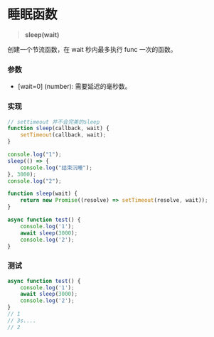 # 睡眠函数

> <b> sleep(wait)</b>

创建一个节流函数，在 wait 秒内最多执行 func 一次的函数。

### 参数

* [wait=0] (number): 需要延迟的毫秒数。
  

### 实现

```js
// settimeout 并不会完美的sleep
function sleep(callback, wait) {
    setTimeout(callback, wait);
}

console.log("1");
sleep(() => {
    console.log("结束沉睡");
}, 3000);
console.log("2");

function sleep(wait) {
    return new Promise((resolve) => setTimeout(resolve, wait));
}

async function test() {
    console.log('1');
    await sleep(3000);
    console.log('2');
}
```


### 测试

```js
async function test() {
    console.log('1');
    await sleep(3000);
    console.log('2');
}
// 1
// 3s....
// 2
```